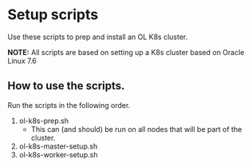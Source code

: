 # Setup scripts
Use these scripts to prep and install an OL K8s cluster.

__NOTE:__ All scripts are based on setting up a K8s cluster based on Oracle Linux 7.6

## How to use the scripts.
Run the scripts in the following order.

1. ol-k8s-prep.sh
    - This can (and should) be run on all nodes that will be part of the cluster.
2. ol-k8s-master-setup.sh
3. ol-k8s-worker-setup.sh
